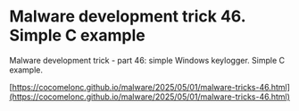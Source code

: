 # Malware development trick 46. Simple C example

Malware development trick - part 46: simple Windows keylogger. Simple C example.        

[https://cocomelonc.github.io/malware/2025/05/01/malware-tricks-46.html](https://cocomelonc.github.io/malware/2025/05/01/malware-tricks-46.html)    